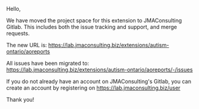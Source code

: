 Hello,

We have moved the project space for this extension to JMAConsulting Gitlab. This includes both the issue tracking and support, and merge requests.

The new URL is: https://lab.jmaconsulting.biz/extensions/autism-ontario/aoreports

All issues have been migrated to: https://lab.jmaconsulting.biz/extensions/autism-ontario/aoreports/-/issues

If you do not already have an account on JMAConsulting's Gitlab, you can create an account by registering on https://lab.jmaconsulting.biz/user

Thank you!
